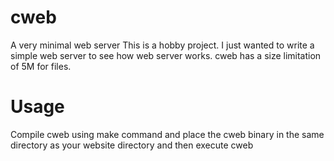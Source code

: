 # cweb
A very minimal web server
This is a hobby project. I just wanted to write a simple web server to see
how web server works.
cweb has a size limitation of 5M for files.

# Usage
Compile cweb using make command and place the cweb binary in the same directory
as your website directory and then execute cweb

